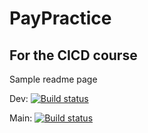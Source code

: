 # PayPractice
## For the CICD course
Sample readme page

Dev: [![Build status](https://build.appcenter.ms/v0.1/apps/778a991f-a013-4e8e-bd71-3bfed14bf3fc/branches/dev/badge)](https://appcenter.ms)

Main: [![Build status](https://build.appcenter.ms/v0.1/apps/778a991f-a013-4e8e-bd71-3bfed14bf3fc/branches/main/badge)](https://appcenter.ms)
